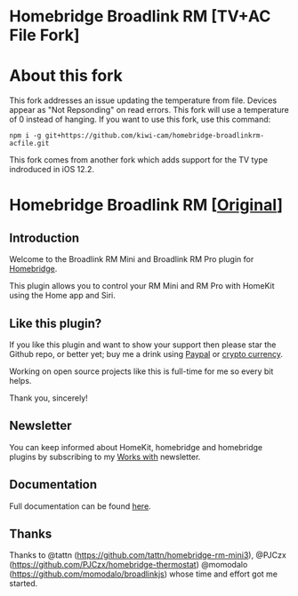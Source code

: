 # Homebridge Broadlink RM [TV+AC File Fork]

# About this fork
This fork addresses an issue updating the temperature from file. Devices appear as "Not Repsonding" on read errors. This fork will use a temperature of 0 instead of hanging. If you want to use this fork, use this command: 

`npm i -g git+https://github.com/kiwi-cam/homebridge-broadlinkrm-acfile.git`

This fork comes from another fork which adds support for the TV type indroduced in iOS 12.2.

# Homebridge Broadlink RM [[Original](https://github.com/lprhodes/homebridge-broadlink-rm)]

## Introduction
Welcome to the Broadlink RM Mini and Broadlink RM Pro plugin for [Homebridge](https://github.com/nfarina/homebridge).

This plugin allows you to control your RM Mini and RM Pro with HomeKit using the Home app and Siri.


## Like this plugin?

If you like this plugin and want to show your support then please star the Github repo, or better yet; buy me a drink using [Paypal](https://paypal.me/lprhodes) or [crypto currency](https://goo.gl/bEn1RW).

Working on open source projects like this is full-time for me so every bit helps.

Thank you, sincerely!

## Newsletter

You can keep informed about HomeKit, homebridge and homebridge plugins by subscribing to my [Works with](http://workswith.io) newsletter.

## Documentation

Full documentation can be found [here](https://lprhodes.github.io/slate/).

## Thanks
Thanks to @tattn (https://github.com/tattn/homebridge-rm-mini3), @PJCzx (https://github.com/PJCzx/homebridge-thermostat) @momodalo (https://github.com/momodalo/broadlinkjs) whose time and effort got me started.
